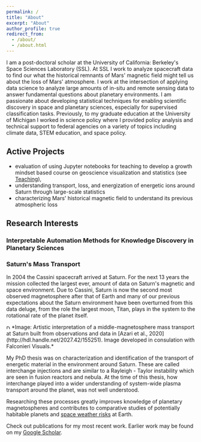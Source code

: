 ```yaml
---
permalink: /
title: "About"
excerpt: "About"
author_profile: true
redirect_from: 
  - /about/
  - /about.html
---
```


I am a post-doctoral scholar at the University of California: Berkeley's Space Sciences Laboratory (SSL). At SSL I work to analyze spacecraft data to find our what the historical remnants of Mars' magnetic field might tell us about the loss of Mars' atmosphere. I work at the intersection of applying data science to analyze large amounts of in-situ and remote sensing data to answer fundamental questions about planetary environments. I am passionate about developing statistical techniques for enabling scientific discovery in space and planetary sciences, especially for supervised classification tasks. Previously, to my graduate education at the  University of Michigan I worked in science policy where I provided policy analysis and technical support to federal agencies on a variety of topics including climate data, STEM education, and space policy.   

## Active Projects

- evaluation of using Jupyter notebooks for teaching to develop a growth mindset based course on geoscience visualization and statistics (see [Teaching](https://astro-abby.github.io/teaching/)),
- understanding transport, loss, and energization of energetic ions around Saturn through large-scale statistics
- characterizing Mars' historical magnetic field to understand its previous atmospheric loss

<!-- I am collaborating on the following: 
- analysis of solar wind composition using machine learning to investigate plasma dynamics using ion abundances. Project Lead: [Yeimy Rivera](https://clasp.engin.umich.edu/people/yeimy-rivera/)
- analysis of mass transport and evolution of high energy particle events around Saturn. Project Lead: [Prof. Michael Liemohn](https://clasp.engin.umich.edu/people/michael-liemohn/) -->

## Research Interests


### Interpretable Automation Methods for Knowledge Discovery in Planetary Sciences

<!-- Insert discussion here about this. -->

### Saturn's Mass Transport

In 2004 the Cassini spacecraft arrived at Saturn. For the next 13 years the mission collected the largest ever, amount of data on Saturn's magnetic and space environment. Due to Cassini, Saturn is now the second most observed magnetosphere after that of Earth and many of our previous expectations about the Saturn environment have been overturned from this data deluge, from the role the largest moon, Titan, plays in the system to the rotational rate of the planet itself. 

<img src="../images/Azari2020_BasicDiagram.png" alt="Drawing" style="width: 10;"/> 
*Image: Artistic interpretation of a middle-magnetosphere mass transport at Saturn built from observations and data in [Azari et al., 2020](http://hdl.handle.net/2027.42/155251). Image developed in consulation with Falconieri Visuals.*

<!-- <img src="../images/CassiniMockUp.png" alt="Drawing" style="width: 200px;"/> *Image Source: Artistic interpretation of Cassini's final moments, sourced from [NASA](https://solarsystem.nasa.gov/missions/cassini/mission/grand-finale/overview/). Click [here](https://solarsystem.nasa.gov/resources/17728/cassinis-final-plunge/) to see an artistic interpretation from NASA on Cassini's final descent. Images developed in consulation with Falconieri Visuals.* Developed a new picture on Saturn's mass transport.-->

<!-- *put these two pictures next to each other and cite the frontiers work?)-->

My PhD thesis was on characterization and identification of the transport of energetic material in the environment around Saturn. These are called interchange injections and are similar to a Rayleigh - Taylor instability which are seen in fusion reactors and nebula. At the time of this thesis, how interchange played into a wider understanding of system-wide plasma transport around the planet, was not well understood. 

Researching these processes greatly improves knowledge of planetary magnetospheres and contributes to comparative studies of potentially habitable planets and [space weather risks](https://spaceplace.nasa.gov/spaceweather/en/) at Earth.

Check out publications for my most recent work. Earlier work may be found on my [Google Scholar](https://scholar.google.com/citations?user=UdcGQbYAAAAJ&hl=en&oi=ao).


<!-- ### Understanding -->

<!-- Insert discussion here about this. -->







